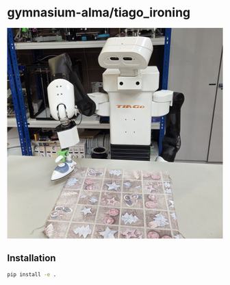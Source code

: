 # gymnasium-alma/tiago_ironing

![assets/gymnasium_alma_TiagoIroning-v0.png](assets/gymnasium_alma_TiagoIroning-v0.jpg)

## Installation

```bash
pip install -e .
```
